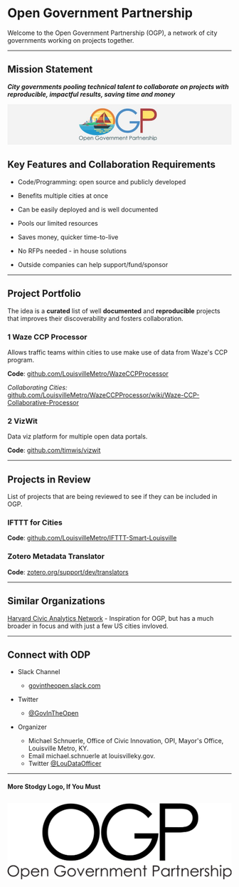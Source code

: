 # Open Government Partnership

Welcome to the Open Government Partnership \(OGP\), a network of city governments working on projects together.

---

## Mission Statement

_**City governments pooling technical talent to collaborate on projects with reproducible, impactful results, saving time and money**_

![](/assets/Selection_018.jpg)

## Key Features and Collaboration Requirements

* Code/Programming: open source and publicly developed

* Benefits multiple cities at once

* Can be easily deployed and is well documented

* Pools our limited resources

* Saves money, quicker time-to-live

* No RFPs needed - in house solutions

* Outside companies can help support/fund/sponsor

---

## Project Portfolio

The idea is a **curated** list of well **documented** and **reproducible** projects that improves their discoverability and fosters collaboration.

### 1 Waze CCP Processor

Allows traffic teams within cities to use make use of data from Waze's CCP program.

**Code**: [github.com/LouisvilleMetro/WazeCCPProcessor](https://github.com/LouisvilleMetro/WazeCCPProcessor)

_Collaborating Cities:_ [github.com/LouisvilleMetro/WazeCCPProcessor/wiki/Waze-CCP-Collaborative-Processor](https://github.com/LouisvilleMetro/WazeCCPProcessor/wiki/Waze-CCP-Collaborative-Processor)

### 2 VizWit

Data viz platform for multiple open data portals.

**Code**: [github.com/timwis/vizwit](https://github.com/timwis/vizwit)

---

## Projects in Review

List of projects that are being reviewed to see if they can be included in OGP.

### IFTTT for Cities

**Code**: [github.com/LouisvilleMetro/IFTTT-Smart-Louisville](https://github.com/LouisvilleMetro/IFTTT-Smart-Louisville)

### Zotero Metadata Translator

**Code**: [zotero.org/support/dev/translators](https://www.zotero.org/support/dev/translators)

---

## Similar Organizations

[Harvard Civic Analytics Network](http://datasmart.ash.harvard.edu/news/article/civic-analytics-network-members-881) - Inspiration for OGP, but has a much broader in focus and with just a few US cities invloved.

---

## Connect with ODP

* Slack Channel

  * [govintheopen.slack.com](https://govintheopen.slack.com)

* Twitter

  * [@GovInTheOpen](https://twitter.com/GovInTheOpen) 

* Organizer

  * Michael Schnuerle, Office of Civic Innovation, OPI, Mayor's Office, Louisville Metro, KY. 
  * Email michael.schnuerle at louisvilleky.gov. 
  * Twitter [@LouDataOfficer](https://twitter.com/LouDataOfficer)

---

#### More Stodgy Logo, If You Must

## ![](/assets/OGP-Text.png)



